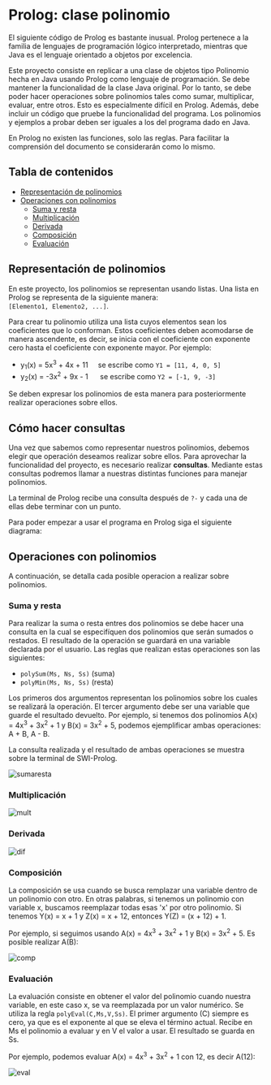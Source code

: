 # Prolog: clase polinomio

El siguiente código de Prolog es bastante inusual. Prolog pertenece a la familia de lenguajes de programación lógico interpretado, mientras que Java es el lenguaje orientado a objetos por excelencia.

Este proyecto consiste en replicar a una clase de objetos tipo Polinomio hecha en Java usando Prolog como lenguaje de programación. Se debe mantener la funcionalidad de la clase Java original. Por lo tanto, se debe poder hacer operaciones sobre polinomios tales como sumar, multiplicar, evaluar, entre otros. Esto es especialmente difícil en Prolog. Además, debe incluir un código que pruebe la funcionalidad del programa. Los polinomios y ejemplos a probar deben ser iguales a los del programa dado en Java.

En Prolog no existen las funciones, solo las reglas. Para facilitar la comprensión del documento se considerarán como lo mismo.

## Tabla de contenidos

* [Representación de polinomios](#representación-de-polinomios)
* [Operaciones con polinomios](#operaciones-con-polinomios)
  * [Suma y resta](#suma-y-resta)
  * [Multiplicación](#multiplicación)
  * [Derivada](#derivada)
  * [Composición](#composición)
  * [Evaluación](#evaluación)

## Representación de polinomios

En este proyecto, los polinomios se representan usando listas. Una lista en Prolog se representa de la siguiente manera:   
`[Elemento1, Elemento2, ...]`.

Para crear tu polinomio utiliza una lista cuyos elementos sean los coeficientes que lo conforman. Estos coeficientes deben acomodarse de manera ascendente, es decir, se inicia con el coeficiente con exponente cero hasta el coeficiente con exponente mayor. Por ejemplo:    
*  y<sub>1</sub>(x) = 5x<sup>3</sup> + 4x + 11 &nbsp;&nbsp;&nbsp; se escribe como `Y1 = [11, 4, 0, 5]`
*  y<sub>2</sub>(x) = -3x<sup>2</sup> + 9x - 1 &nbsp;&nbsp;&nbsp;&nbsp; se escribe como `Y2 = [-1, 9, -3]`

Se deben expresar los polinomios de esta manera para posteriormente realizar operaciones sobre ellos.

## Cómo hacer consultas

Una vez que sabemos como representar nuestros polinomios, debemos elegir que operación deseamos realizar sobre ellos. Para aprovechar la funcionalidad del proyecto, es necesario realizar **consultas**. Mediante estas consultas podremos llamar a nuestras distintas funciones para manejar polinomios.

La terminal de Prolog recibe una consulta después de `?-` y cada una de ellas debe terminar con un punto.

Para poder empezar a usar el programa en Prolog siga el siguiente diagrama:



## Operaciones con polinomios

A continuación, se detalla cada posible operacion a realizar sobre polinomios.

### Suma y resta

Para realizar la suma o resta entres dos polinomios se debe hacer una consulta en la cual se especifíquen dos polinomios que serán sumados o restados. El resultado de la operación se guardará en una variable declarada por el usuario. Las reglas que realizan estas operaciones son las siguientes:
* `polySum(Ms, Ns, Ss)` (suma)
* `polyMin(Ms, Ns, Ss)` (resta)

Los primeros dos argumentos representan los polinomios sobre los cuales se realizará la operación. El tercer argumento debe ser una variable que guarde el resultado devuelto. Por ejemplo, si tenemos dos polinomios A(x) = 4x<sup>3</sup> + 3x<sup>2</sup> + 1 y B(x) = 3x<sup>2</sup> + 5, podemos ejemplificar ambas operaciones: A + B, A - B.

La consulta realizada y el resultado de ambas operaciones se muestra sobre la terminal de SWI-Prolog.

![sumaresta](https://user-images.githubusercontent.com/70402438/158848268-8169fdeb-c847-45bc-adf7-7ecba6bde642.png)

### Multiplicación



![mult](https://user-images.githubusercontent.com/70402438/158851889-74ebc5bf-81b4-43c0-b6e0-e1cdeff5f345.png)

### Derivada

![dif](https://user-images.githubusercontent.com/70402438/158851924-e37307e2-791d-44e7-80e0-f2eba92fca65.png)

### Composición

La composición se usa cuando se busca remplazar una variable dentro de un polinomio con otro. En otras palabras, si tenemos un polinomio con variable x, buscamos reemplazar todas esas 'x' por otro polinomio. Si tenemos Y(x) = x + 1 y Z(x) = x + 12, entonces Y(Z) = (x + 12) + 1. 

Por ejemplo, si seguimos usando A(x) = 4x<sup>3</sup> + 3x<sup>2</sup> + 1 y B(x) = 3x<sup>2</sup> + 5. Es posible realizar A(B):

![comp](https://user-images.githubusercontent.com/70402438/158851959-db217856-de7a-4a8a-8a85-668e12a00bf2.png)

### Evaluación

La evaluación consiste en obtener el valor del polinomio cuando nuestra variable, en este caso x, se va reemplazada por un valor numérico. Se utiliza la regla `polyEval(C,Ms,V,Ss)`. El primer argumento (C) siempre es cero, ya que es el exponente al que se eleva el término actual. Recibe en Ms el polinomio a evaluar y en V el valor a usar. El resultado se guarda en Ss.

Por ejemplo, podemos evaluar A(x) = 4x<sup>3</sup> + 3x<sup>2</sup> + 1 con 12, es decir A(12):

![eval](https://user-images.githubusercontent.com/70402438/158851994-36e5635c-6b21-4872-8450-ae431067e2a9.png)


